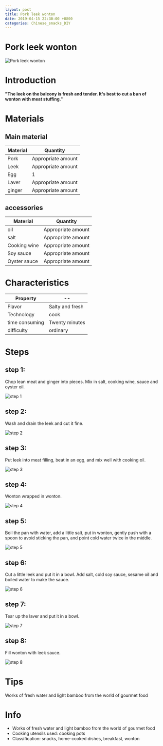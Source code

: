 ```yaml
---
layout: post
title: Pork leek wonton
date: 2019-04-15 22:30:00 +0800
categories: Chinese_snacks_DIY
---
```


# Pork leek wonton

![Pork leek wonton]({{site.baseurl}}/img/401584/401584.jpg)

# Introduction

**"The leek on the balcony is fresh and tender. It's best to cut a bun of wonton with meat stuffing."**

# Materials


## Main material

Material|Quantity
--|--
Pork|Appropriate amount
Leek|Appropriate amount
Egg|1
Laver|Appropriate amount
ginger|Appropriate amount

## accessories

Material|Quantity
--|--
oil|Appropriate amount
salt|Appropriate amount
Cooking wine|Appropriate amount
Soy sauce|Appropriate amount
Oyster sauce|Appropriate amount

# Characteristics

Property|--
--|--
Flavor|Salty and fresh
Technology|cook
time consuming|Twenty minutes
difficulty|ordinary

# Steps

## step 1:

Chop lean meat and ginger into pieces. Mix in salt, cooking wine, sauce and oyster oil.

![step 1]({{site.baseurl}}/img/401584/1.jpg)

## step 2:

Wash and drain the leek and cut it fine.

![step 2]({{site.baseurl}}/img/401584/2.jpg)

## step 3:

Put leek into meat filling, beat in an egg, and mix well with cooking oil.

![step 3]({{site.baseurl}}/img/401584/3.jpg)

## step 4:

Wonton wrapped in wonton.

![step 4]({{site.baseurl}}/img/401584/4.jpg)

## step 5:

Boil the pan with water, add a little salt, put in wonton, gently push with a spoon to avoid sticking the pan, and point cold water twice in the middle.

![step 5]({{site.baseurl}}/img/401584/5.jpg)

## step 6:

Cut a little leek and put it in a bowl. Add salt, cold soy sauce, sesame oil and boiled water to make the sauce.

![step 6]({{site.baseurl}}/img/401584/6.jpg)

## step 7:

Tear up the laver and put it in a bowl.

![step 7]({{site.baseurl}}/img/401584/7.jpg)

## step 8:

Fill wonton with leek sauce.

![step 8]({{site.baseurl}}/img/401584/8.jpg)

# Tips

Works of fresh water and light bamboo from the world of gourmet food

# Info

- Works of fresh water and light bamboo from the world of gourmet food
- Cooking utensils used: cooking pots
- Classification: snacks, home-cooked dishes, breakfast, wonton